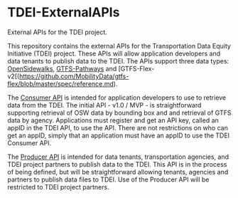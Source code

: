 # TDEI-ExternalAPIs
External APIs for the TDEI project.

This repository contains the external APIs for the Transportation Data Equity Initiative (TDEI) project. These APIs will allow application developers and data tenants to publish data to the TDEI. The APIs support three data types: [OpenSidewalks](https://www.opensidewalks.com), [GTFS-Pathways](https://developers.google.com/transit/gtfs/reference) and [GTFS-Flex-v2[(https://github.com/MobilityData/gtfs-flex/blob/master/spec/reference.md).

The [Consumer API](https://github.com/OpenSidewalks/TDEI-ExternalAPIs/blob/main/ConsumerAPI.md) is intended for application developers to use to retrieve data from the TDEI. The initial API - v1.0 / MVP - is straightforward supporting retrieval of OSW data by bounding box and and retrieval of GTFS data by agency. Applications must register and get an API key, called an appID in the TDEI API, to use the API. There are not restrictions on who can get an appID, simply that an application must have an appID to use the TDEI Consumer API. 

The [Producer API](https://github.com/OpenSidewalks/TDEI-ExternalAPIs/blob/main/ProducerAPI.md) is intended for data tenants, transportation agencies, and TDEI project partners to publish data to the TDEI. This API is in the process of being defined, but will be straightforward allowing tenants, agencies and partners to publish data files to TDEI. Use of the Producer API will be restricted to TDEI project partners.

